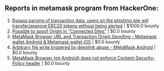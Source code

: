 ## Reports in metamask program from HackerOne:
1. [Bypass parsing of transaction data, users on the phishing site will transfer/approve  ERC20 tokens without being alerted](https://hackerone.com/reports/1651429) | $1000.0 bounty
2. [Possible to spoof Origin in "Connected Sites"](https://hackerone.com/reports/1710564) | $0.0 bounty
3. [MetaMask Browser URL and Transaction Origin Spoofing - Metamask wallet Android & Metamask wallet iOS](https://hackerone.com/reports/1751333) | $0.0 bounty
4. [Arbitrary file write triggered by deeplink abuse - MetaMask Android](https://hackerone.com/reports/1768166) | $0.0 bounty
5. [MetaMask Browser (on Android) does not enforce Content-Security-Policy header](https://hackerone.com/reports/1941767) | $0.0 bounty